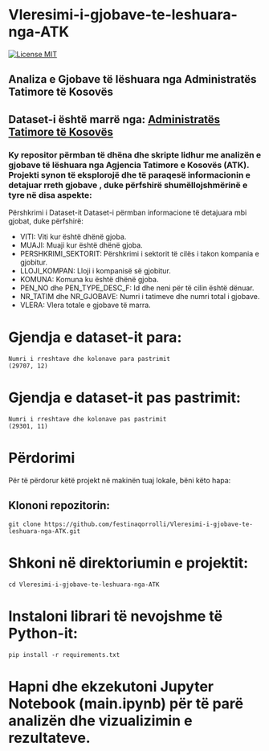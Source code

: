 # Vleresimi-i-gjobave-te-leshuara-nga-ATK
[![License MIT](https://img.shields.io/badge/license-MIT-blue.svg)](https://github.com/festinaqorrolli/Vleresimi-i-gjobave-te-leshuara-nga-ATK/blob/main/LICENSE.txt)

## Analiza e Gjobave të lëshuara nga Administratës Tatimore të Kosovës

## Dataset-i është marrë nga: [Administratës Tatimore të Kosovës](https://www.atk-ks.org/open-data/)

### Ky repositor përmban të dhëna dhe skripte lidhur me analizën e gjobave të lëshuara nga Agjencia Tatimore e Kosovës (ATK). Projekti synon të eksplorojë dhe të paraqesë informacionin e detajuar rreth gjobave , duke përfshirë shumëllojshmërinë e tyre në disa aspekte:

Përshkrimi i Dataset-it
Dataset-i përmban informacione të detajuara mbi gjobat, duke përfshirë:

- VITI: Viti kur është dhënë gjoba.
- MUAJI: Muaji kur është dhënë gjoba.
- PERSHKRIMI_SEKTORIT: Përshkrimi i sektorit të cilës i takon kompania e gjobitur.
- LLOJI_KOMPAN: Lloji i kompanisë së gjobitur.
- KOMUNA: Komuna ku është dhënë gjoba.
- PEN_NO dhe PEN_TYPE_DESC_F: Id dhe neni për të cilin është dënuar.
- NR_TATIM dhe NR_GJOBAVE: Numri i tatimeve dhe numri total i gjobave.
- VLERA: Vlera totale e gjobave të marra.

# Gjendja e dataset-it para: 
```
Numri i rreshtave dhe kolonave para pastrimit
(29707, 12)
```

# Gjendja e dataset-it pas pastrimit: 
```
Numri i rreshtave dhe kolonave pas pastrimit
(29301, 11)
```

# Përdorimi

Për të përdorur këtë projekt në makinën tuaj lokale, bëni këto hapa:

## Klononi repozitorin:

```
git clone https://github.com/festinaqorrolli/Vleresimi-i-gjobave-te-leshuara-nga-ATK.git
```

# Shkoni në direktoriumin e projektit:

```
cd Vleresimi-i-gjobave-te-leshuara-nga-ATK
```

# Instaloni librari të nevojshme të Python-it:

```
pip install -r requirements.txt
```

# Hapni dhe ekzekutoni Jupyter Notebook (main.ipynb) për të parë analizën dhe vizualizimin e rezultateve.
